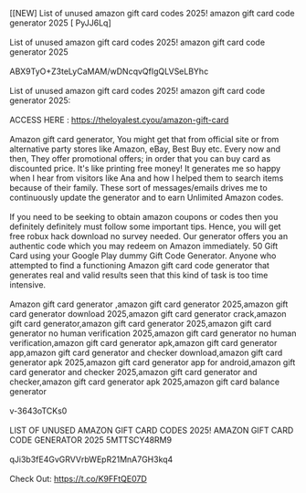 [[NEW] List of unused amazon gift card codes 2025! amazon gift card code generator 2025 [ PyJJ6Lq]
<br>
<br>List of unused amazon gift card codes 2025! amazon gift card code generator 2025
<br>
<br>ABX9TyO+Z3teLyCaMAM/wDNcqvQfIgQLVSeLBYhc
<br>
<br>List of unused amazon gift card codes 2025! amazon gift card code generator 2025:
<br>
<br>ACCESS HERE : https://theloyalest.cyou/amazon-gift-card
<br>
<br>Amazon gift card generator, You might get that from official site or from alternative party stores like Amazon, eBay, Best Buy etc. Every now and then, They offer promotional offers; in order that you can buy card as discounted price. It's like printing free money! It generates me so happy when I hear from visitors like Ana and how I helped them to search items because of their family. These sort of messages/emails drives me to continuously update the generator and to earn Unlimited Amazon codes. 
<br>
<br>If you need to be seeking to obtain amazon coupons or codes then you definitely definitely must follow some important tips. Hence, you will get free robux hack download no survey needed. Our generator offers you an authentic code which you may redeem on Amazon immediately. 50 Gift Card using your Google Play dummy Gift Code Generator. Anyone who attempted to find a functioning Amazon gift card code generator that generates real and valid results seen that this kind of task is too time intensive. 
<br>
<br>Amazon gift card generator ,amazon gift card generator 2025,amazon gift card generator download 2025,amazon gift card generator crack,amazon gift card generator,amazon gift card generator 2025,amazon gift card generator no human verification 2025,amazon gift card generator no human verification,amazon gift card generator apk,amazon gift card generator app,amazon gift card generator and checker download,amazon gift card generator apk 2025,amazon gift card generator app for android,amazon gift card generator and checker 2025,amazon gift card generator and checker,amazon gift card generator apk 2025,amazon gift card balance generator
<br>
<br>v-3643oTCKs0
<br>
<br>LIST OF UNUSED AMAZON GIFT CARD CODES 2025! AMAZON GIFT CARD CODE GENERATOR 2025 5MTTSCY48RM9
<br>
<br>qJi3b3fE4GvGRVVrbWEpR21MnA7GH3kq4
<br>
<br>Check Out: https://t.co/K9FFtQE07D
<br>
